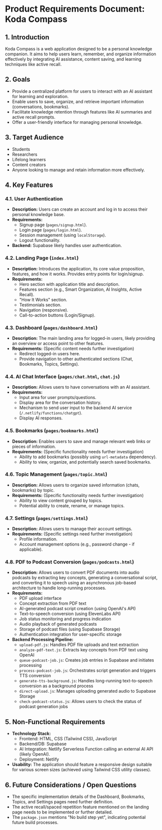 # Product Requirements Document: Koda Compass

## 1. Introduction

Koda Compass is a web application designed to be a personal knowledge companion. It aims to help users learn, remember, and organize information effectively by integrating AI assistance, content saving, and learning techniques like active recall.

## 2. Goals

*   Provide a centralized platform for users to interact with an AI assistant for learning and exploration.
*   Enable users to save, organize, and retrieve important information (conversations, bookmarks).
*   Facilitate knowledge retention through features like AI summaries and active recall prompts.
*   Offer a user-friendly interface for managing personal knowledge.

## 3. Target Audience

*   Students
*   Researchers
*   Lifelong learners
*   Content creators
*   Anyone looking to manage and retain information more effectively.

## 4. Key Features

### 4.1. User Authentication
*   **Description:** Users can create an account and log in to access their personal knowledge base.
*   **Requirements:**
    *   Signup page (`pages/signup.html`).
    *   Login page (`pages/login.html`).
    *   Session management (using `localStorage`).
    *   Logout functionality.
*   **Backend:** Supabase likely handles user authentication.

### 4.2. Landing Page (`index.html`)
*   **Description:** Introduces the application, its core value proposition, features, and how it works. Provides entry points for login/signup.
*   **Requirements:**
    *   Hero section with application title and description.
    *   Features section (e.g., Smart Organization, AI Insights, Active Recall).
    *   "How It Works" section.
    *   Testimonials section.
    *   Navigation (responsive).
    *   Call-to-action buttons (Login/Signup).

### 4.3. Dashboard (`pages/dashboard.html`)
*   **Description:** The main landing area for logged-in users, likely providing an overview or access point to other features.
*   **Requirements:** (Specific content needs further investigation)
    *   Redirect logged-in users here.
    *   Provide navigation to other authenticated sections (Chat, Bookmarks, Topics, Settings).

### 4.4. AI Chat Interface (`pages/chat.html`, `chat.js`)
*   **Description:** Allows users to have conversations with an AI assistant.
*   **Requirements:**
    *   Input area for user prompts/questions.
    *   Display area for the conversation history.
    *   Mechanism to send user input to the backend AI service (`/.netlify/functions/chatgpt`).
    *   Display AI responses.

### 4.5. Bookmarks (`pages/bookmarks.html`)
*   **Description:** Enables users to save and manage relevant web links or pieces of information.
*   **Requirements:** (Specific functionality needs further investigation)
    *   Ability to add bookmarks (possibly using `url-metadata` dependency).
    *   Ability to view, organize, and potentially search saved bookmarks.

### 4.6. Topic Management (`pages/topic.html`)
*   **Description:** Allows users to organize saved information (chats, bookmarks) by topic.
*   **Requirements:** (Specific functionality needs further investigation)
    *   Ability to view content grouped by topics.
    *   Potential ability to create, rename, or manage topics.

### 4.7. Settings (`pages/settings.html`)
*   **Description:** Allows users to manage their account settings.
*   **Requirements:** (Specific settings need further investigation)
    *   Profile information.
    *   Account management options (e.g., password change - if applicable).

### 4.8. PDF to Podcast Conversion (`pages/podcasts.html`)
*   **Description:** Allows users to convert PDF documents into audio podcasts by extracting key concepts, generating a conversational script, and converting it to speech using an asynchronous job-based architecture to handle long-running processes.
*   **Requirements:**
    *   PDF upload interface
    *   Concept extraction from PDF text
    *   AI-generated podcast script creation (using OpenAI's API)
    *   Text-to-speech conversion (using ElevenLabs API)
    *   Job status monitoring and progress indication
    *   Audio playback of generated podcasts
    *   Storage of podcast files (using Supabase Storage)
    *   Authentication integration for user-specific storage
*   **Backend Processing Pipeline:**
    *   `upload-pdf.js`: Handles PDF file uploads and text extraction
    *   `analyze-pdf-text.js`: Extracts key concepts from PDF text using OpenAI
    *   `queue-podcast-job.js`: Creates job entries in Supabase and initiates processing
    *   `process-podcast-job.js`: Orchestrates script generation and triggers TTS conversion
    *   `generate-tts-background.js`: Handles long-running text-to-speech conversion as a background process
    *   `direct-upload.js`: Manages uploading generated audio to Supabase Storage
    *   `check-podcast-status.js`: Allows users to check the status of podcast generation jobs

## 5. Non-Functional Requirements

*   **Technology Stack:**
    *   Frontend: HTML, CSS (Tailwind CSS), JavaScript
    *   Backend/DB: Supabase
    *   AI Integration: Netlify Serverless Function calling an external AI API (likely OpenAI).
    *   Deployment: Netlify
*   **Usability:** The application should feature a responsive design suitable for various screen sizes (achieved using Tailwind CSS utility classes).

## 6. Future Considerations / Open Questions

*   The specific implementation details of the Dashboard, Bookmarks, Topics, and Settings pages need further definition.
*   The active recall/spaced repetition feature mentioned on the landing page needs to be implemented or further detailed.
*   The `package.json` mentions "No build step yet", indicating potential future build processes.
